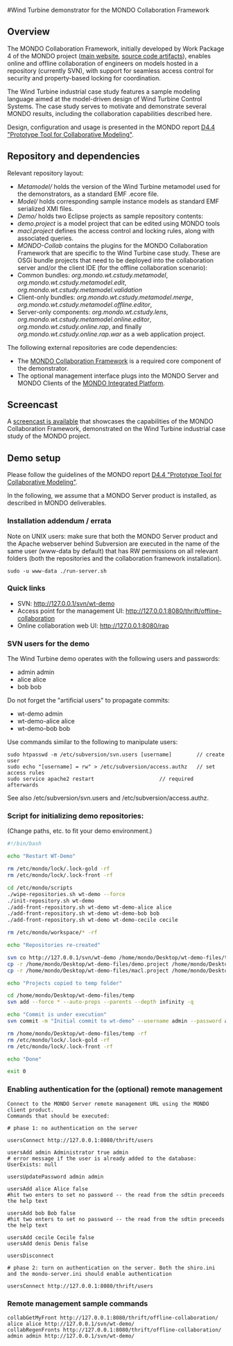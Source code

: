 #Wind Turbine demonstrator for the MONDO Collaboration Framework

## Overview
The MONDO Collaboration Framework, initially developed by Work Package 4 of the MONDO project ([main website](http://www.mondo-project.org/), [source code artifacts](http://mondo-project.github.io/)), enables online and offline collaboration of engineers on models hosted in a repository (currently SVN), with support for seamless access control for security and property-based locking for coordination.

The Wind Turbine industrial case study features a sample modeling language aimed at the model-driven design of Wind Turbine Control Systems. The case study serves to motivate and demonstrate several MONDO results, including the collaboration capabilities described here. 
 
Design, configuration and usage is presented in the MONDO report [D4.4 "Prototype Tool for Collaborative Modeling"](http://api.ning.com/files/zxy*xRp5iQ6LLKU5M6eSyBVlaao5Ny7RJkjcW3*jy-ifXPp-aEnLUWxO0vhL4-FC*HDkG0tp33xFcGZAGT5MBBhg49QwWiB2/D4.4Prototypetoolforcollaboration.pdf).

## Repository and dependencies

Relevant repository layout:
 * *Metamodel/* holds the version of the Wind Turbine metamodel used for the demonstrators, as a standard EMF .ecore file.
 * *Model/* holds corresponding sample instance models as standard EMF serialized XMI files. 
 * *Demo/* holds two Eclipse projects as sample repository contents:
  * *demo.project* is a model project that can be edited using MONDO tools 
  * *macl.project* defines the access control and locking rules, along with associated queries.
 * *MONDO-Collab* contains the plugins for the MONDO Collaboration Framework that are specific to the Wind Turbine case study. These are OSGi bundle projects that need to be deployed into the collaboration server and/or the client IDE (for the offline collaboration scenario):
  * Common bundles: *org.mondo.wt.cstudy.metamodel*, *org.mondo.wt.cstudy.metamodel.edit*, *org.mondo.wt.cstudy.metamodel.validation*
  * Client-only bundles: *org.mondo.wt.cstudy.metamodel.merge*, *org.mondo.wt.cstudy.metamodel.offline.editor*, 
  * Server-only components: *org.mondo.wt.cstudy.lens*, *org.mondo.wt.cstudy.metamodel.online.editor*,   *org.mondo.wt.cstudy.online.rap*, and finally *org.mondo.wt.cstudy.online.rap.war* as a web application project.
 
The following external repositories are code dependencies:
 * The [MONDO Collaboration Framework](https://github.com/FTSRG/mondo-collab-framework) is a required core component of the demonstrator. 
 * The optional management interface plugs into the MONDO Server and MONDO Clients of the [MONDO Integrated Platform](https://github.com/mondo-project/mondo-integration).
 
## Screencast

A [screencast is available](https://www.youtube.com/watch?v=WJZOascRMno) that showcases the capabilities of the MONDO Collaboration Framework, demonstrated on the Wind Turbine industrial case study of the MONDO project.

## Demo setup

Please follow the guidelines of the MONDO report [D4.4 "Prototype Tool for Collaborative Modeling"](http://api.ning.com/files/zxy*xRp5iQ6LLKU5M6eSyBVlaao5Ny7RJkjcW3*jy-ifXPp-aEnLUWxO0vhL4-FC*HDkG0tp33xFcGZAGT5MBBhg49QwWiB2/D4.4Prototypetoolforcollaboration.pdf).
 
In the following, we assume that a MONDO Server product is installed, as described in MONDO deliverables. 

### Installation addendum / errata

Note on UNIX users: make sure that both the MONDO Server product and the Apache webserver behind Subversion are executed in the name of the same user (www-data by default) that has RW permissions on all relevant folders (both the repositories and the collaboration framework installation).

```
sudo -u www-data ./run-server.sh
```

### Quick links

* SVN: http://127.0.0.1/svn/wt-demo
* Access point for the management UI: http://127.0.0.1:8080/thrift/offline-collaboration
* Online collaboration web UI: http://127.0.0.1:8080/rap

### SVN users for the demo

The Wind Turbine demo operates with the following users and passwords:
 * admin admin
 * alice alice
 * bob bob

Do not forget the "artificial users" to propagate commits:
 * wt-demo admin
 * wt-demo-alice alice
 * wt-demo-bob bob

Use commands similar to the following to manipulate users:

```
sudo htpasswd -m /etc/subversion/svn.users [username] 	     // create user
sudo echo "[username] = rw" > /etc/subversion/access.authz   // set access rules
sudo service apache2 restart 				     // required afterwards
```

See also /etc/subversion/svn.users and /etc/subversion/access.authz.

### Script for initializing demo repositories:

(Change paths, etc. to fit your demo environment.)

```sh
#!/bin/bash

echo "Restart WT-Demo"

rm /etc/mondo/lock/.lock-gold -rf
rm /etc/mondo/lock/.lock-front -rf

cd /etc/mondo/scripts
./wipe-repositories.sh wt-demo --force
./init-repository.sh wt-demo
./add-front-repository.sh wt-demo wt-demo-alice alice
./add-front-repository.sh wt-demo wt-demo-bob bob
./add-front-repository.sh wt-demo wt-demo-cecile cecile

rm /etc/mondo/workspace/* -rf

echo "Repositories re-created"

svn co http://127.0.0.1/svn/wt-demo /home/mondo/Desktop/wt-demo-files/temp --username admin --password admin --non-interactive --quiet
cp -r /home/mondo/Desktop/wt-demo-files/demo.project /home/mondo/Desktop/wt-demo-files/temp/
cp -r /home/mondo/Desktop/wt-demo-files/macl.project /home/mondo/Desktop/wt-demo-files/temp/

echo "Projects copied to temp folder"

cd /home/mondo/Desktop/wt-demo-files/temp
svn add --force * --auto-props --parents --depth infinity -q

echo "Commit is under execution"
svn commit -m "Initial commit to wt-demo" --username admin --password admin --non-interactive --quiet

rm /home/mondo/Desktop/wt-demo-files/temp -rf
rm /etc/mondo/lock/.lock-gold -rf
rm /etc/mondo/lock/.lock-front -rf

echo "Done"

exit 0
```


### Enabling authentication for the (optional) remote management

```
Connect to the MONDO Server remote management URL using the MONDO client product.
Commands that should be executed:

# phase 1: no authentication on the server

usersConnect http://127.0.0.1:8080/thrift/users

usersAdd admin Administrator true admin
# error message if the user is already added to the database: UserExists: null

usersUpdatePassword admin admin

usersAdd alice Alice false
#hit two enters to set no password -- the read from the sdtin preceeds the help text

usersAdd bob Bob false
#hit two enters to set no password -- the read from the sdtin preceeds the help text

usersAdd cecile Cecile false
usersAdd denis Denis false

usersDisconnect

# phase 2: turn on authentication on the server. Both the shiro.ini and the mondo-server.ini should enable authentication

usersConnect http://127.0.0.1:8080/thrift/users
``` 

### Remote management sample commands

```
collabGetMyFront http://127.0.0.1:8080/thrift/offline-collaboration/ alice alice http://127.0.0.1/svn/wt-demo/
collabRegenFronts http://127.0.0.1:8080/thrift/offline-collaboration/ admin admin http://127.0.0.1/svn/wt-demo/
```

